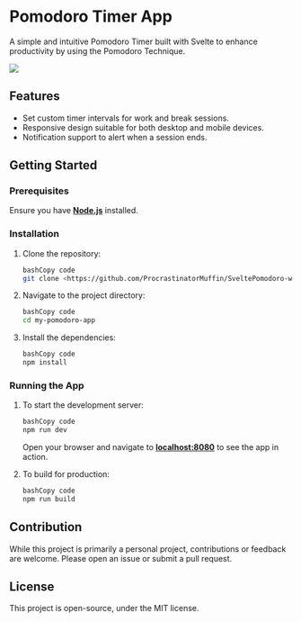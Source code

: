 # **Pomodoro Timer App**

A simple and intuitive Pomodoro Timer built with Svelte to enhance productivity by using the Pomodoro Technique.

![](https://i.imgur.com/IpApV9p.png)

## **Features**

- Set custom timer intervals for work and break sessions.
- Responsive design suitable for both desktop and mobile devices.
- Notification support to alert when a session ends.

## **Getting Started**

### **Prerequisites**

Ensure you have **[Node.js](https://nodejs.org/)** installed.

### **Installation**

1. Clone the repository:
    
    ```bash
    bashCopy code
    git clone <https://github.com/ProcrastinatorMuffin/SveltePomodoro-webapp> 
    
    ```
    
2. Navigate to the project directory:
    
    ```bash
    bashCopy code
    cd my-pomodoro-app
    
    ```
    
3. Install the dependencies:
    
    ```bash
    bashCopy code
    npm install
    
    ```
    

### **Running the App**

1. To start the development server:
    
    ```bash
    bashCopy code
    npm run dev
    
    ```
    
    Open your browser and navigate to **[localhost:8080](http://localhost:8080/)** to see the app in action.
    
2. To build for production:
    
    ```bash
    bashCopy code
    npm run build
    
    ```
    

## **Contribution**

While this project is primarily a personal project, contributions or feedback are welcome. Please open an issue or submit a pull request.

## **License**

This project is open-source, under the MIT license.
